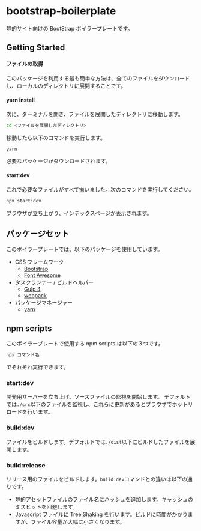 # bootstrap-boilerplate

静的サイト向けの BootStrap ボイラープレートです。

## Getting Started

#### ファイルの取得

このパッケージを利用する最も簡単な方法は、全てのファイルをダウンロードし、ローカルのディレクトリに展開することです。

#### yarn install

次に、ターミナルを開き、ファイルを展開したディレクトリに移動します。

```bash
cd <ファイルを展開したディレクトリ>
```

移動したら以下のコマンドを実行します。

```bash
yarn
```

必要なパッケージがダウンロードされます。

#### start:dev

これで必要なファイルがすべて揃いました。次のコマンドを実行してください。

```bash
npx start:dev
```

ブラウザが立ち上がり、インデックスページが表示されます。

## パッケージセット

このボイラープレートでは、以下のパッケージを使用しています。

- CSS フレームワーク
  - [Bootstrap](https://getbootstrap.com/)
  - [Font Awesome](https://fontawesome.com/)
- タスクランナー / ビルドヘルパー
  - [Gulp 4](https://gulpjs.com/)
  - [webpack](https://webpack.js.org/)
- パッケージマネージャー
  - [yarn](https://yarnpkg.com/lang/ja/)

## npm scripts

このボイラープレートで使用する npm scripts は以下の３つです。

```bash
npx コマンド名
```

でそれぞれ実行できます。

### start:dev

開発用サーバーを立ち上げ、ソースファイルの監視を開始します。
デフォルトでは`./src`以下のファイルを監視し、これらに更新があるとブラウザでホットリロードを行います。

### build:dev

ファイルをビルドします。デフォルトでは`./dist`以下にビルドしたファイルを展開します。

### build:release

リリース用のファイルをビルドします。`build:dev`コマンドとの違いは以下の通りです。

- 静的アセットファイルのファイル名にハッシュを追加します。キャッシュのミスヒットを回避します。
- Javascript ファイルに Tree Shaking を行います。ビルドに時間がかかりますが、ファイル容量が大幅に小さくなります。
